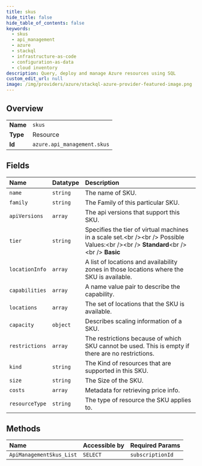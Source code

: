 ```yaml
---
title: skus
hide_title: false
hide_table_of_contents: false
keywords:
  - skus
  - api_management
  - azure    
  - stackql
  - infrastructure-as-code
  - configuration-as-data
  - cloud inventory
description: Query, deploy and manage Azure resources using SQL
custom_edit_url: null
image: /img/providers/azure/stackql-azure-provider-featured-image.png
---
```

  
    

## Overview
<table><tbody>
<tr><td><b>Name</b></td><td><code>skus</code></td></tr>
<tr><td><b>Type</b></td><td>Resource</td></tr>
<tr><td><b>Id</b></td><td><code>azure.api_management.skus</code></td></tr>
</tbody></table>

## Fields
| Name | Datatype | Description |
|:-----|:---------|:------------|
| `name` | `string` | The name of SKU. |
| `family` | `string` | The Family of this particular SKU. |
| `apiVersions` | `array` | The api versions that support this SKU. |
| `tier` | `string` | Specifies the tier of virtual machines in a scale set.&lt;br /&gt;&lt;br /&gt; Possible Values:&lt;br /&gt;&lt;br /&gt; **Standard**&lt;br /&gt;&lt;br /&gt; **Basic** |
| `locationInfo` | `array` | A list of locations and availability zones in those locations where the SKU is available. |
| `capabilities` | `array` | A name value pair to describe the capability. |
| `locations` | `array` | The set of locations that the SKU is available. |
| `capacity` | `object` | Describes scaling information of a SKU. |
| `restrictions` | `array` | The restrictions because of which SKU cannot be used. This is empty if there are no restrictions. |
| `kind` | `string` | The Kind of resources that are supported in this SKU. |
| `size` | `string` | The Size of the SKU. |
| `costs` | `array` | Metadata for retrieving price info. |
| `resourceType` | `string` | The type of resource the SKU applies to. |
## Methods
| Name | Accessible by | Required Params |
|:-----|:--------------|:----------------|
| `ApiManagementSkus_List` | `SELECT` | `subscriptionId` |
